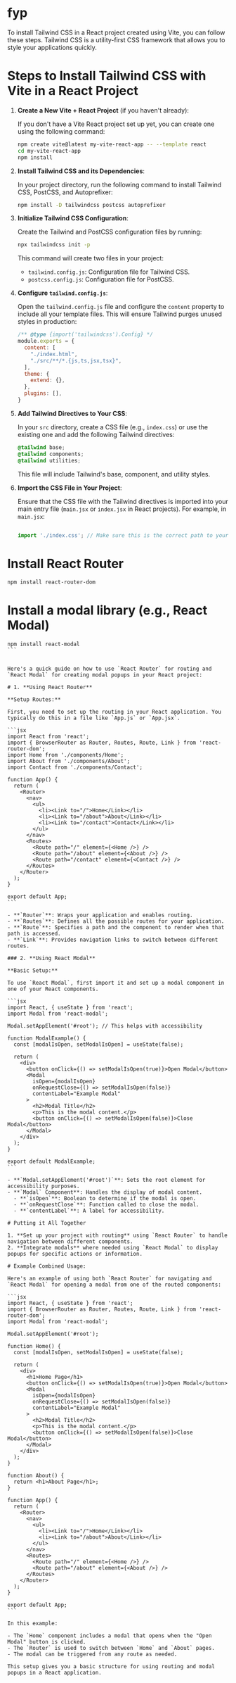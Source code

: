 # fyp


To install Tailwind CSS in a React project created using Vite, you can follow these steps. Tailwind CSS is a utility-first CSS framework that allows you to style your applications quickly.

# Steps to Install Tailwind CSS with Vite in a React Project

1. **Create a New Vite + React Project** (if you haven't already):

   If you don't have a Vite React project set up yet, you can create one using the following command:

   ```bash
   npm create vite@latest my-vite-react-app -- --template react
   cd my-vite-react-app
   npm install
   ```

2. **Install Tailwind CSS and its Dependencies**:

   In your project directory, run the following command to install Tailwind CSS, PostCSS, and Autoprefixer:

   ```bash
   npm install -D tailwindcss postcss autoprefixer
   ```

3. **Initialize Tailwind CSS Configuration**:

   Create the Tailwind and PostCSS configuration files by running:

   ```bash
   npx tailwindcss init -p
   ```

   This command will create two files in your project:

   - `tailwind.config.js`: Configuration file for Tailwind CSS.
   - `postcss.config.js`: Configuration file for PostCSS.

4. **Configure `tailwind.config.js`**:

   Open the `tailwind.config.js` file and configure the `content` property to include all your template files. This will ensure Tailwind purges unused styles in production:

   ```javascript
   /** @type {import('tailwindcss').Config} */
   module.exports = {
     content: [
       "./index.html",
       "./src/**/*.{js,ts,jsx,tsx}",
     ],
     theme: {
       extend: {},
     },
     plugins: [],
   }
   ```

5. **Add Tailwind Directives to Your CSS**:

   In your `src` directory, create a CSS file (e.g., `index.css`) or use the existing one and add the following Tailwind directives:

   ```css
   @tailwind base;
   @tailwind components;
   @tailwind utilities;
   ```

   This file will include Tailwind's base, component, and utility styles.

6. **Import the CSS File in Your Project**:

   Ensure that the CSS file with the Tailwind directives is imported into your main entry file (`main.jsx` or `index.jsx` in React projects). For example, in `main.jsx`:

   ```javascript

   import './index.css'; // Make sure this is the correct path to your CSS file

   ```


# Install React Router

```bash
npm install react-router-dom
````

# Install a modal library (e.g., React Modal)
````
npm install react-modal
```


Here's a quick guide on how to use `React Router` for routing and `React Modal` for creating modal popups in your React project:

# 1. **Using React Router**

**Setup Routes:**

First, you need to set up the routing in your React application. You typically do this in a file like `App.js` or `App.jsx`.

```jsx
import React from 'react';
import { BrowserRouter as Router, Routes, Route, Link } from 'react-router-dom';
import Home from './components/Home';
import About from './components/About';
import Contact from './components/Contact';

function App() {
  return (
    <Router>
      <nav>
        <ul>
          <li><Link to="/">Home</Link></li>
          <li><Link to="/about">About</Link></li>
          <li><Link to="/contact">Contact</Link></li>
        </ul>
      </nav>
      <Routes>
        <Route path="/" element={<Home />} />
        <Route path="/about" element={<About />} />
        <Route path="/contact" element={<Contact />} />
      </Routes>
    </Router>
  );
}

export default App;
```

- **`Router`**: Wraps your application and enables routing.
- **`Routes`**: Defines all the possible routes for your application.
- **`Route`**: Specifies a path and the component to render when that path is accessed.
- **`Link`**: Provides navigation links to switch between different routes.

### 2. **Using React Modal**

**Basic Setup:**

To use `React Modal`, first import it and set up a modal component in one of your React components.

```jsx
import React, { useState } from 'react';
import Modal from 'react-modal';

Modal.setAppElement('#root'); // This helps with accessibility

function ModalExample() {
  const [modalIsOpen, setModalIsOpen] = useState(false);

  return (
    <div>
      <button onClick={() => setModalIsOpen(true)}>Open Modal</button>
      <Modal
        isOpen={modalIsOpen}
        onRequestClose={() => setModalIsOpen(false)}
        contentLabel="Example Modal"
      >
        <h2>Modal Title</h2>
        <p>This is the modal content.</p>
        <button onClick={() => setModalIsOpen(false)}>Close Modal</button>
      </Modal>
    </div>
  );
}

export default ModalExample;
```

- **`Modal.setAppElement('#root')`**: Sets the root element for accessibility purposes.
- **`Modal` Component**: Handles the display of modal content.
  - **`isOpen`**: Boolean to determine if the modal is open.
  - **`onRequestClose`**: Function called to close the modal.
  - **`contentLabel`**: A label for accessibility.

# Putting it All Together

1. **Set up your project with routing** using `React Router` to handle navigation between different components.
2. **Integrate modals** where needed using `React Modal` to display popups for specific actions or information.

# Example Combined Usage:

Here's an example of using both `React Router` for navigating and `React Modal` for opening a modal from one of the routed components:

```jsx
import React, { useState } from 'react';
import { BrowserRouter as Router, Routes, Route, Link } from 'react-router-dom';
import Modal from 'react-modal';

Modal.setAppElement('#root');

function Home() {
  const [modalIsOpen, setModalIsOpen] = useState(false);

  return (
    <div>
      <h1>Home Page</h1>
      <button onClick={() => setModalIsOpen(true)}>Open Modal</button>
      <Modal
        isOpen={modalIsOpen}
        onRequestClose={() => setModalIsOpen(false)}
        contentLabel="Example Modal"
      >
        <h2>Modal Title</h2>
        <p>This is the modal content.</p>
        <button onClick={() => setModalIsOpen(false)}>Close Modal</button>
      </Modal>
    </div>
  );
}

function About() {
  return <h1>About Page</h1>;
}

function App() {
  return (
    <Router>
      <nav>
        <ul>
          <li><Link to="/">Home</Link></li>
          <li><Link to="/about">About</Link></li>
        </ul>
      </nav>
      <Routes>
        <Route path="/" element={<Home />} />
        <Route path="/about" element={<About />} />
      </Routes>
    </Router>
  );
}

export default App;
```

In this example:

- The `Home` component includes a modal that opens when the "Open Modal" button is clicked.
- The `Router` is used to switch between `Home` and `About` pages.
- The modal can be triggered from any route as needed.

This setup gives you a basic structure for using routing and modal popups in a React application.

   
